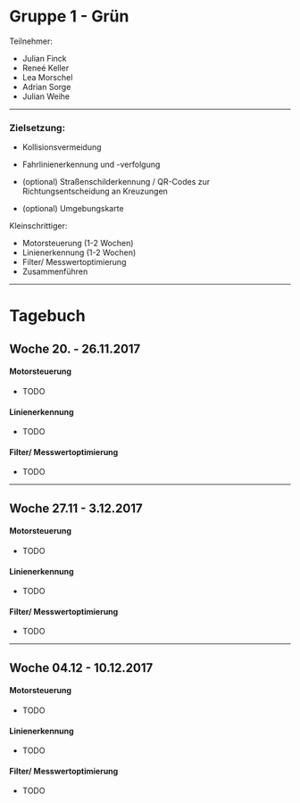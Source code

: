 # Gruppe 1 - Grün

Teilnehmer:

* Julian Finck
* Reneé Keller
* Lea Morschel
* Adrian Sorge
* Julian Weihe

---

### Zielsetzung:
* Kollisionsvermeidung

* Fahrlinienerkennung und -verfolgung
* (optional) Straßenschilderkennung / QR-Codes zur Richtungsentscheidung an Kreuzungen
* (optional) Umgebungskarte



Kleinschrittiger:
* Motorsteuerung (1-2 Wochen)
* Linienerkennung (1-2 Wochen)
* Filter/ Messwertoptimierung
* Zusammenführen

---
# Tagebuch

## Woche 20. - 26.11.2017

#### Motorsteuerung
- TODO

#### Linienerkennung
- TODO

#### Filter/ Messwertoptimierung
- TODO

---
## Woche 27.11 - 3.12.2017

#### Motorsteuerung
- TODO

#### Linienerkennung
- TODO

#### Filter/ Messwertoptimierung
- TODO


---
## Woche 04.12 - 10.12.2017

#### Motorsteuerung
- TODO

#### Linienerkennung
- TODO

#### Filter/ Messwertoptimierung
- TODO
